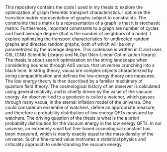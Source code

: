 This repository contains the code I used in my thesis to explore the optimization of graph theoretic transport characteristics. I optimize the transition matrix representation of graphs subject to constraints. The constraints that a matrix is a representation of a graph is that it is stochastic matrix. Furthermore, important constraints to a graph are number of cycles and fixed average degree (that is the number of neighbors of a node). I explore optimizing the transport characteristics for undirected random graphs and directed random graphs, both of which will be only parametrized by the average degree. This codebase is written in C and uses GSL (GNU Scientific Library) and NLOpt (Non-Linear Optimization library). The thesis is about search optimization on the string landscape when considering bounces through AdS vacua, that universes crunching into a black hole. In string theory, vacua are complex objects characterized by string compactification and defines the low energy theory one measures. The low energy theory is then described by a familiar machinery of quantum field theory. The cosmological history of an observer is calculated using general relativity, and is chiefly driven by the value of the vacuum energy. An observer tied to a geodesic is called a watcher, which passes through many vacua, in the eternal inflation model of the universe. One could consider an ensemble of watchers, define an appropriate measure, and therefore a probability distribution of low energy QFTs measured by watchers. The driving question of the thesis is what is the a priori probability distribution for the vacuum energy in the low energy QFTs. In our universe, an extremely small but fine-tuned cosmological constant has been measured, which is nearly exactly equal to the mass density of the universe. Such a fine-tuned value motivates a statistical physics and criticality approach to understanding the vacuum energy.